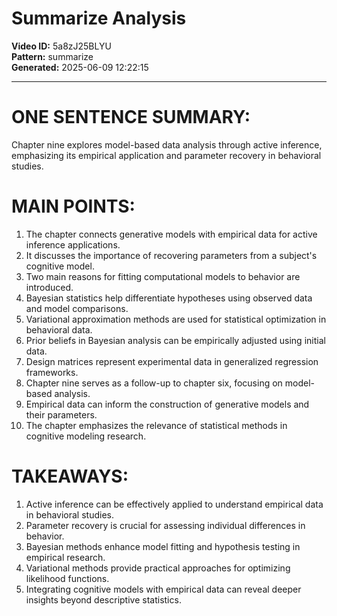 # Summarize Analysis

**Video ID:** 5a8zJ25BLYU  
**Pattern:** summarize  
**Generated:** 2025-06-09 12:22:15  

---

# ONE SENTENCE SUMMARY:
Chapter nine explores model-based data analysis through active inference, emphasizing its empirical application and parameter recovery in behavioral studies.

# MAIN POINTS:
1. The chapter connects generative models with empirical data for active inference applications.
2. It discusses the importance of recovering parameters from a subject's cognitive model.
3. Two main reasons for fitting computational models to behavior are introduced.
4. Bayesian statistics help differentiate hypotheses using observed data and model comparisons.
5. Variational approximation methods are used for statistical optimization in behavioral data.
6. Prior beliefs in Bayesian analysis can be empirically adjusted using initial data.
7. Design matrices represent experimental data in generalized regression frameworks.
8. Chapter nine serves as a follow-up to chapter six, focusing on model-based analysis.
9. Empirical data can inform the construction of generative models and their parameters.
10. The chapter emphasizes the relevance of statistical methods in cognitive modeling research.

# TAKEAWAYS:
1. Active inference can be effectively applied to understand empirical data in behavioral studies.
2. Parameter recovery is crucial for assessing individual differences in behavior.
3. Bayesian methods enhance model fitting and hypothesis testing in empirical research.
4. Variational methods provide practical approaches for optimizing likelihood functions.
5. Integrating cognitive models with empirical data can reveal deeper insights beyond descriptive statistics.